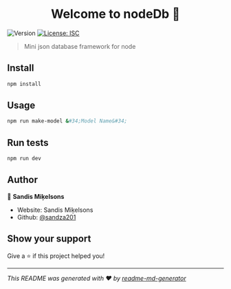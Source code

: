 <h1 align="center">Welcome to nodeDb 👋</h1>
<p>
  <img alt="Version" src="https://img.shields.io/badge/version-1.0.0-blue.svg?cacheSeconds=2592000" />
  <a href="#" target="_blank">
    <img alt="License: ISC" src="https://img.shields.io/badge/License-ISC-yellow.svg" />
  </a>
</p>

> Mini json database framework for node

## Install

```sh
npm install
```

## Usage

```sh
npm run make-model &#34;Model Name&#34;
```

## Run tests

```sh
npm run dev
```

## Author

👤 **Sandis Miķelsons**

* Website: Sandis Miķelsons
* Github: [@sandza201](https://github.com/sandza201)

## Show your support

Give a ⭐️ if this project helped you!

***
_This README was generated with ❤️ by [readme-md-generator](https://github.com/kefranabg/readme-md-generator)_